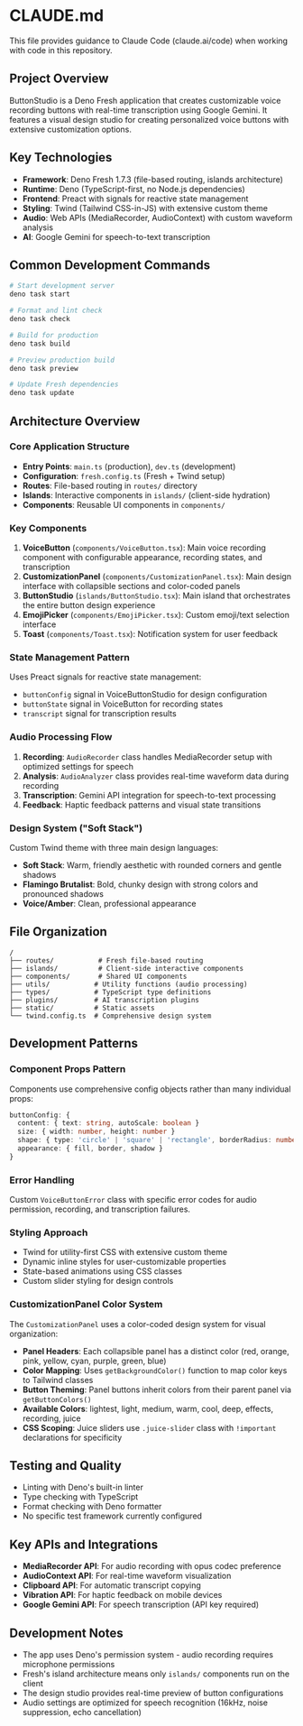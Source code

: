 # CLAUDE.md

This file provides guidance to Claude Code (claude.ai/code) when working with code in this repository.

## Project Overview

ButtonStudio is a Deno Fresh application that creates customizable voice recording buttons with real-time transcription using Google Gemini. It features a visual design studio for creating personalized voice buttons with extensive customization options.

## Key Technologies

- **Framework**: Deno Fresh 1.7.3 (file-based routing, islands architecture)
- **Runtime**: Deno (TypeScript-first, no Node.js dependencies)
- **Frontend**: Preact with signals for reactive state management
- **Styling**: Twind (Tailwind CSS-in-JS) with extensive custom theme
- **Audio**: Web APIs (MediaRecorder, AudioContext) with custom waveform analysis
- **AI**: Google Gemini for speech-to-text transcription

## Common Development Commands

```bash
# Start development server
deno task start

# Format and lint check
deno task check

# Build for production
deno task build

# Preview production build
deno task preview

# Update Fresh dependencies
deno task update
```

## Architecture Overview

### Core Application Structure

- **Entry Points**: `main.ts` (production), `dev.ts` (development)
- **Configuration**: `fresh.config.ts` (Fresh + Twind setup)
- **Routes**: File-based routing in `routes/` directory
- **Islands**: Interactive components in `islands/` (client-side hydration)
- **Components**: Reusable UI components in `components/`

### Key Components

1. **VoiceButton** (`components/VoiceButton.tsx`): Main voice recording component with configurable appearance, recording states, and transcription
2. **CustomizationPanel** (`components/CustomizationPanel.tsx`): Main design interface with collapsible sections and color-coded panels
3. **ButtonStudio** (`islands/ButtonStudio.tsx`): Main island that orchestrates the entire button design experience
4. **EmojiPicker** (`components/EmojiPicker.tsx`): Custom emoji/text selection interface  
5. **Toast** (`components/Toast.tsx`): Notification system for user feedback

### State Management Pattern

Uses Preact signals for reactive state management:
- `buttonConfig` signal in VoiceButtonStudio for design configuration
- `buttonState` signal in VoiceButton for recording states
- `transcript` signal for transcription results

### Audio Processing Flow

1. **Recording**: `AudioRecorder` class handles MediaRecorder setup with optimized settings for speech
2. **Analysis**: `AudioAnalyzer` class provides real-time waveform data during recording
3. **Transcription**: Gemini API integration for speech-to-text processing
4. **Feedback**: Haptic feedback patterns and visual state transitions

### Design System ("Soft Stack")

Custom Twind theme with three main design languages:
- **Soft Stack**: Warm, friendly aesthetic with rounded corners and gentle shadows
- **Flamingo Brutalist**: Bold, chunky design with strong colors and pronounced shadows
- **Voice/Amber**: Clean, professional appearance

## File Organization

```
/
├── routes/           # Fresh file-based routing
├── islands/          # Client-side interactive components
├── components/       # Shared UI components
├── utils/           # Utility functions (audio processing)
├── types/           # TypeScript type definitions
├── plugins/         # AI transcription plugins
├── static/          # Static assets
└── twind.config.ts  # Comprehensive design system
```

## Development Patterns

### Component Props Pattern
Components use comprehensive config objects rather than many individual props:
```typescript
buttonConfig: {
  content: { text: string, autoScale: boolean }
  size: { width: number, height: number }
  shape: { type: 'circle' | 'square' | 'rectangle', borderRadius: number }
  appearance: { fill, border, shadow }
}
```

### Error Handling
Custom `VoiceButtonError` class with specific error codes for audio permission, recording, and transcription failures.

### Styling Approach
- Twind for utility-first CSS with extensive custom theme
- Dynamic inline styles for user-customizable properties
- State-based animations using CSS classes
- Custom slider styling for design controls

### CustomizationPanel Color System
The `CustomizationPanel` uses a color-coded design system for visual organization:
- **Panel Headers**: Each collapsible panel has a distinct color (red, orange, pink, yellow, cyan, purple, green, blue)
- **Color Mapping**: Uses `getBackgroundColor()` function to map color keys to Tailwind classes
- **Button Theming**: Panel buttons inherit colors from their parent panel via `getButtonColors()`
- **Available Colors**: lightest, light, medium, warm, cool, deep, effects, recording, juice
- **CSS Scoping**: Juice sliders use `.juice-slider` class with `!important` declarations for specificity

## Testing and Quality

- Linting with Deno's built-in linter
- Type checking with TypeScript
- Format checking with Deno formatter
- No specific test framework currently configured

## Key APIs and Integrations

- **MediaRecorder API**: For audio recording with opus codec preference
- **AudioContext API**: For real-time waveform visualization
- **Clipboard API**: For automatic transcript copying
- **Vibration API**: For haptic feedback on mobile devices
- **Google Gemini API**: For speech transcription (API key required)

## Development Notes

- The app uses Deno's permission system - audio recording requires microphone permissions
- Fresh's island architecture means only `islands/` components run on the client
- The design studio provides real-time preview of button configurations
- Audio settings are optimized for speech recognition (16kHz, noise suppression, echo cancellation)